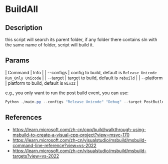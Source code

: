 # BuildAll

## Description

this script will search its parent folder, if any folder there contains sln with the same name of folder, script will
build it.

## Params

| Command    | Info                                                             |
| --configs  | config to build, default is `Release Unicode` `Run_Only Unicode` |
| --target   | target to build, default is `rebuild`                            |
| --platform | platform to build, default is `Win32`                            |

e.g., you only want to run the post build event, you can use:

```powershell
Python ./main.py --configs "Release Unicode" "Debug" --target PostBuildEvent
```

## References

- <https://learn.microsoft.com/zh-cn/cpp/build/walkthrough-using-msbuild-to-create-a-visual-cpp-project?view=msvc-170>
- <https://learn.microsoft.com/zh-cn/visualstudio/msbuild/msbuild-command-line-reference?view=vs-2022>
- <https://learn.microsoft.com/zh-cn/visualstudio/msbuild/msbuild-targets?view=vs-2022>